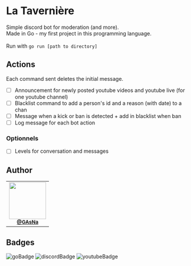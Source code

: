 # La Tavernière

Simple discord bot for moderation (and more).
<br />
Made in Go - my first project in this programming language.
<br /><br />
Run with ```go run [path to directory]```

## Actions
Each command sent deletes the initial message.

- [ ]  Announcement for newly posted youtube videos and youtube live (for one youtube channel)
- [ ]  Blacklist command to add a person's id and a reason (with date) to a chan
- [ ]  Message when a kick or ban is detected + add in blacklist when ban
- [ ]  Log message for each bot action 

### Optionnels
- [ ]  Levels for conversation and messages

## Author
<table>
  <tr>
    <td align="center">
      <a href="https://github.com/GAsNA">
        <img src="https://avatars.githubusercontent.com/u/58465901?v=4" width="100px;" alt=""/>
      </a>
      <br />
      <sub>
        <a href="https://github.com/GAsNA">
          <b>@GAsNa</b>
        </a>
        <br />
      </sub>
    </td>
  </tr>
</table>

## Badges
![goBadge](https://img.shields.io/badge/Go-00ADD8?style=for-the-badge&logo=go&logoColor=white)
![discordBadge](https://img.shields.io/badge/Discord-5865F2?style=for-the-badge&logo=discord&logoColor=white)
![youtubeBadge](https://img.shields.io/badge/YouTube-FF0000?style=for-the-badge&logo=youtube&logoColor=white)
